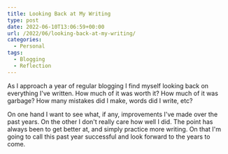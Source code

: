 ```yaml
---
title: Looking Back at My Writing
type: post
date: 2022-06-10T13:06:59+00:00
url: /2022/06/looking-back-at-my-writing/
categories:
  - Personal
tags:
  - Blogging
  - Reflection
---
```


As I approach a year of regular blogging I find myself looking back on everything I've written. How much of it was worth it? How much of it was garbage? How many mistakes did I make, words did I write, etc?

On one hand I want to see what, if any, improvements I've made over the past years. On the other I don't really care how well I did. The point has always been to get better at, and simply practice more writing. On that I'm going to call this past year successful and look forward to the years to come.